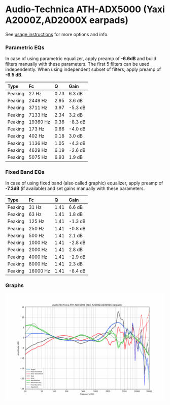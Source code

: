 # Audio-Technica ATH-ADX5000 (Yaxi A2000Z,AD2000X earpads)
See [usage instructions](https://github.com/jaakkopasanen/AutoEq#usage) for more options and info.

### Parametric EQs
In case of using parametric equalizer, apply preamp of **-6.6dB** and build filters manually
with these parameters. The first 5 filters can be used independently.
When using independent subset of filters, apply preamp of **-6.5 dB**.

| Type    | Fc       |    Q | Gain    |
|:--------|:---------|:-----|:--------|
| Peaking | 27 Hz    | 0.73 | 6.3 dB  |
| Peaking | 2449 Hz  | 2.95 | 3.6 dB  |
| Peaking | 3711 Hz  | 3.97 | -5.3 dB |
| Peaking | 7133 Hz  | 2.34 | 3.2 dB  |
| Peaking | 19360 Hz | 0.36 | -8.3 dB |
| Peaking | 173 Hz   | 0.66 | -4.0 dB |
| Peaking | 402 Hz   | 0.18 | 3.0 dB  |
| Peaking | 1136 Hz  | 1.05 | -4.3 dB |
| Peaking | 4629 Hz  | 6.19 | -2.6 dB |
| Peaking | 5075 Hz  | 6.93 | 1.9 dB  |

### Fixed Band EQs
In case of using fixed band (also called graphic) equalizer, apply preamp of **-7.3dB**
(if available) and set gains manually with these parameters.

| Type    | Fc       |    Q | Gain    |
|:--------|:---------|:-----|:--------|
| Peaking | 31 Hz    | 1.41 | 6.6 dB  |
| Peaking | 63 Hz    | 1.41 | 1.8 dB  |
| Peaking | 125 Hz   | 1.41 | -1.3 dB |
| Peaking | 250 Hz   | 1.41 | -0.8 dB |
| Peaking | 500 Hz   | 1.41 | 2.1 dB  |
| Peaking | 1000 Hz  | 1.41 | -2.8 dB |
| Peaking | 2000 Hz  | 1.41 | 2.8 dB  |
| Peaking | 4000 Hz  | 1.41 | -2.9 dB |
| Peaking | 8000 Hz  | 1.41 | 2.3 dB  |
| Peaking | 16000 Hz | 1.41 | -8.4 dB |

### Graphs
![](./Audio-Technica%20ATH-ADX5000%20(Yaxi%20A2000Z,AD2000X%20earpads).png)